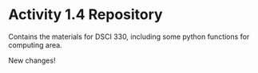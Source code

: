 # Activity 1.4 Repository

Contains the materials for DSCI 330, including some python functions for computing area.

New changes!
 
